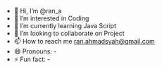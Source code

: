- 👋 Hi, I’m @ran_a
- 👀 I’m interested in Coding
- 🌱 I’m currently learning Java Script
- 💞️ I’m looking to collaborate on Project
- 📫 How to reach me ran.ahmadsyah@gmail.com
- 😄 Pronouns: -
- ⚡ Fun fact: -

<!---
ranahmadsyah/ranahmadsyah is a ✨ special ✨ repository because its `README.md` (this file) appears on your GitHub profile.
You can click the Preview link to take a look at your changes.
--->
